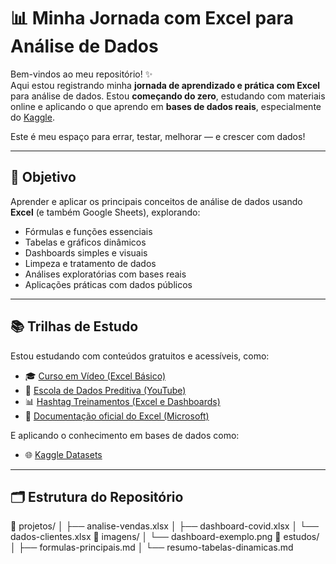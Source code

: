 # 📊 Minha Jornada com Excel para Análise de Dados

Bem-vindos ao meu repositório! ✨  
Aqui estou registrando minha **jornada de aprendizado e prática com Excel** para análise de dados. Estou **começando do zero**, estudando com materiais online e aplicando o que aprendo em **bases de dados reais**, especialmente do [Kaggle](https://www.kaggle.com/).

Este é meu espaço para errar, testar, melhorar — e crescer com dados!

---

## 🚀 Objetivo

Aprender e aplicar os principais conceitos de análise de dados usando **Excel** (e também Google Sheets), explorando:

- Fórmulas e funções essenciais
- Tabelas e gráficos dinâmicos
- Dashboards simples e visuais
- Limpeza e tratamento de dados
- Análises exploratórias com bases reais
- Aplicações práticas com dados públicos

---

## 📚 Trilhas de Estudo

Estou estudando com conteúdos gratuitos e acessíveis, como:

- 🎓 [Curso em Vídeo (Excel Básico)](https://www.youtube.com/playlist?list=PLHz_AreHm4dkRZoc0-i4sQeot_62qKi4a)
- 🧠 [Escola de Dados Preditiva (YouTube)](https://www.youtube.com/@escoladadopreditiva)
- 📊 [Hashtag Treinamentos (Excel e Dashboards)](https://www.youtube.com/@HashtagTreinamentos)
- 📄 [Documentação oficial do Excel (Microsoft)](https://support.microsoft.com/excel)

E aplicando o conhecimento em bases de dados como:
- 🌐 [Kaggle Datasets](https://www.kaggle.com/datasets)

---

## 🗂️ Estrutura do Repositório
📁 projetos/
│ ├── analise-vendas.xlsx
│ ├── dashboard-covid.xlsx
│ └── dados-clientes.xlsx
📁 imagens/
│ └── dashboard-exemplo.png
📁 estudos/
│ ├── formulas-principais.md
│ └── resumo-tabelas-dinamicas.md
